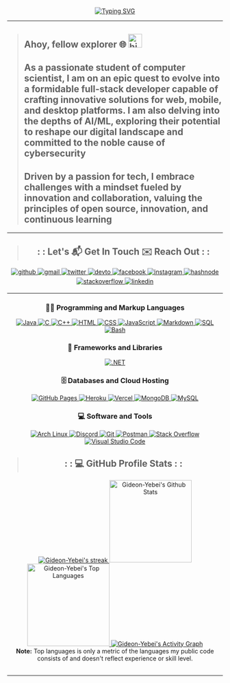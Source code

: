 <!-- markdownlint-disable MD033 -->
#

<div align="center"">
   <a href="https://git.io/typing-svg">
      <img
      src="https://readme-typing-svg.demolab.com?font=Fira+Code&weight=900&size=30&pause=8000&color=869750&center=true&vCenter=true&random=true&width=435&lines=LinuXpert;Software+Engineer;" alt="Typing SVG"
      />
   </a>
</div>

---

> ## Ahoy, fellow explorer 🌐 <img src="https://github.com/blackcater/blackcater/raw/main/images/Hi.gif" height="32" alt="hi"/>
>
> ## As a passionate student of computer scientist, I am on an epic quest to evolve into a formidable full-stack developer capable of crafting innovative solutions for web, mobile, and desktop platforms. I am also delving into the depths of AI/ML, exploring their potential to reshape our digital landscape and committed to the noble cause of cybersecurity
>
> ## Driven by a passion for tech, I embrace challenges with a mindset fueled by innovation and collaboration, valuing the principles of open source, innovation, and continuous learning

---

> <h2 align="center">: : Let's 📬 Get In Touch ✉️ Reach Out : :</h2>

<div align="center">
   <a href="https://github.com/Gideon-Yebei" target="_blank">
      <img
      src=https://img.shields.io/badge/github-%2324292e.svg?&style=for-the-badge&logo=github&logoColor=black
      alt=github style="margin-bottom: 5px;" />
   </a>
   <a href="mailto:hk-axl-coder@proton.me" target="_blank">
        <img
        src=https://img.shields.io/badge/gmail-%2324292e.svg?&style=for-the-badge&logo=gmail logoColor=red
        alt=gmail style="margin-bottom: 5px;" />
    </a>
    <a href="https://twitter.com/GideonYebei" target="_blank">
        <img
        src=https://img.shields.io/badge/twitter-%2300acee.svg?&style=for-the-badge&logo=twitter&logoColor=lightgrey
        alt=twitter style="margin-bottom: 5px;" />
    </a>
    <a href="https://dev.to/HK-AXL-CODER" target="_blank">
        <img
        src=https://img.shields.io/badge/dev.to-%2308090A.svg?&style=for-the-badge&logo=dev.to&logoColor=white
        alt=devto style="margin-bottom: 5px;" />
    </a>
    <a href="https://m.facebook.com/profile.php/?id=100088037815575" target="_blank">
        <img
        src=https://img.shields.io/badge/facebook-%232E87FB.svg?&style=for-the-badge&logo=facebook&logoColor=white
        alt=facebook style="margin-bottom: 5px;" />
    </a>
    <a href="https://www.instagram.com/calcare_spellbound/" target="_blank">
        <img
        src=https://img.shields.io/badge/instagram-%23000000.svg?&style=for-the-badge&logo=instagram&logoColor=green
        alt=instagram style="margin-bottom: 5px;" />
    </a>
    <a href="https://hashnode.com/@ZenithNova" target="_blank">
        <img
        src=https://img.shields.io/badge/hashnode-%232962FF.svg?&style=for-the-badge&logo=hashnode&logoColor=white
        alt=hashnode style="margin-bottom: 5px;" />
    </a>
    <a href="https://stackoverflow.com/users/HK-AXL-CODER" target="_blank">
        <img
        src=https://img.shields.io/badge/stackoverflow-%23F28032.svg?&style=for-the-badge&logo=stackoverflow&logoColor=white
        alt=stackoverflow style="margin-bottom: 5px;" />
    </a>
    <a href="https://linkedin.com/in/gideon-yebei" target="_blank">
        <img
        src=https://img.shields.io/badge/linkedin-%231E77B5.svg?&style=for-the-badge&logo=linkedin&logoColor=blue
        alt=linkedin style="margin-bottom: 5px;" />
    </a>
</div>

---

  <!-- Some badges are from https://github.com/Ileriayo/markdown-badges -->
  <div align="center">
        <h3>👨‍💻 Programming and Markup Languages</h3>
        <a href="https://github.com/search?q=user%3ADenverCoder1+language%3Ajava">
                <img alt="Java"
                src="https://custom-icon-badges.demolab.com/badge/Java-007396.svg?logo=java&logoColor=white">
        </a>
        <a href="https://github.com/search?q=user%3ADenverCoder1+language%3Ac">
                 <img alt="C"
                 src="https://custom-icon-badges.demolab.com/badge/C-03599C.svg?logo=c-in-hexagon&logoColor=white">
        </a>
        <a href="https://github.com/search?q=user%3ADenverCoder1+language%3Acpp">
                <img alt="C++"
                src="https://custom-icon-badges.demolab.com/badge/C++-9C033A.svg?logo=cpp2&logoColor=white">
        </a>
        <!-- <a href="https://github.com/search?q=user%3ADenverCoder1+language%3Acsharp">
                <img alt="C#"
                src="https://custom-icon-badges.demolab.com/badge/C%23-68217A.svg?logo=cs2&logoColor=white">
        </a> -->
        <a href="https://github.com/search?q=user%3ADenverCoder1+language%3Ahtml">
                <img alt="HTML"
                src="https://img.shields.io/badge/HTML-E34F26.svg?logo=html5&logoColor=white">
        </a>
        <a href="https://github.com/search?q=user%3ADenverCoder1+language%3Acss">
                <img alt="CSS"
                src="https://img.shields.io/badge/CSS-1572B6.svg?logo=css3&logoColor=white">
        </a>
        <a href="https://github.com/search?q=user%3ADenverCoder1+language%3Ajavascript">
                <img alt="JavaScript"
                src="https://img.shields.io/badge/JavaScript-F7DF1E.svg?logo=javascript&logoColor=black">
        </a>
        <a href="https://github.com/search?q=user%3ADenverCoder1+language%3Amarkdown">
                <img alt="Markdown"
                src="https://img.shields.io/badge/Markdown-000000.svg?logo=markdown&logoColor=white">
        </a>
        <a href="https://github.com/search?q=user%3ADenverCoder1+language%3Asql">
                <img alt="SQL"
                src="https://custom-icon-badges.demolab.com/badge/SQL-025E8C.svg?logo=database&logoColor=white">
        </a>
        <a href="https://github.com/search?q=user%3ADenverCoder1+language%3Abash">
                <img alt="Bash"
                src="https://img.shields.io/badge/Bash-121011.svg?logo=gnu-bash&logoColor=white">
        </a>
  </div>

  <div align="center">
        <h3>🧰 Frameworks and Libraries</h3>
        <a href="#">
                <img
                        alt=".NET"
                        src="https://img.shields.io/badge/NET-5C2D91?logo=.net&logoColor=white"
                />
        </a>
  </div>

  <div align="center">
        <h3>🗄️ Databases and Cloud Hosting</h3>
        <a href="#">
                <img
                        alt="GitHub Pages"
                        src="https://img.shields.io/badge/GitHub%20Pages-327FC7.svg?logo=github&logoColor=white"
                />
        </a>
        <a href="#">
                <img
                        alt="Heroku"
                        src="https://img.shields.io/badge/Heroku-430098.svg?logo=heroku&logoColor=white"
                />
        </a>
        <a href="#">
                <img
                        alt="Vercel"
                        src="https://img.shields.io/badge/Vercel-000000.svg?logo=vercel&logoColor=white"
                />
        </a>
        <a href="#">
                <img
                        alt="MongoDB"
                        src ="https://img.shields.io/badge/MongoDB-4ea94b.svg?logo=mongodb&logoColor=white"
                />
        </a>
        <a href="#">
                <img
                        alt="MySQL"
                        src="https://img.shields.io/badge/MySQL-00f.svg?logo=mysql&logoColor=white"
                />
        </a>
  </div>

  <div align="center">
        <h3>💻 Software and Tools</h3>
        <a href="#">
                <img
                        alt="Arch Linux"
                        src="https://img.shields.io/badge/Arch%20Linux-1793D1.svg?logo=arch-linux&logoColor=white"
                />
                <img
                        alt="Discord"
                        src="https://img.shields.io/badge/-Discord-5865F2.svg?logo=discord&logoColor=white"
                />
                <img
                        alt="Git"
                        src="https://img.shields.io/badge/Git-F05033.svg?logo=git&logoColor=white"
                />
                <img
                        alt="Postman"
                        src="https://img.shields.io/badge/Postman-FF6C37?logo=postman&logoColor=white"
                />
                <img
                        alt="Stack Overflow"
                        src="https://img.shields.io/badge/-Stack%20Overflow-FE7A16?logo=stack-overflow&logoColor=white"
                />
                <img
                        alt="Visual Studio Code"
                        src="https://img.shields.io/badge/Visual%20Studio%20Code-0078d7.svg?logo=visual-studio-code&logoColor=white"
                />
        </a>
  </div>

> <h2 align="center">: : 💻 GitHub Profile Stats : :</h2>

<div align="center">
        <!-- GitHub Readme Streak Stats - https://github.com/DenverCoder1/github-readme-streak-stats -->
        <a href="https://github.com/DenverCoder1/github-readme-streak-stats">
                <!-- Use https://streak-stats.demolab.com or self-host with your own Vercel app - visit https://git.io/streak-stats for instructions -->
                <img
                        title="🔥 Get streak stats for your profile at git.io/streak-stats"
                        alt="Gideon-Yebei's streak"
                        src="https://github-readme-streak-stats-9m8ugfa77-denvercoder1.vercel.app/?user=Gideon-Yebei&theme=monokai-metallian&hide_border=true"
                />
                <!-- https://github.com/anuraghazra/github-readme-stats -->
                <!-- <a href="https://github.com/anuraghazra/github-readme-stats"> -->
                <img
                        alt="Gideon-Yebei's Github Stats"
                        src="https://denvercoder1-github-readme-stats.vercel.app/api/?username=Gideon-Yebei&show_icons=true&include_all_commits=true&count_private=true&theme=react&hide_border=true&bg_color=1F222E&title_color=F85D7F&icon_color=F8D866"
                        height="192px"
                />
                <!-- <a href="https://github.com/anuraghazra/github-readme-stats"> -->
                <img
                        alt="Gideon-Yebei's Top Languages"
                        src="https://denvercoder1-github-readme-stats.vercel.app/api/top-langs/?username=Gideon-Yebei&langs_count=8&layout=compact&theme=react&hide_border=true&bg_color=1F222E&title_color=F85D7F&icon_color=F8D866&hide=Jupyter%20Notebook,Roff"
                        height="192px"
                />
                <!-- https://github.com/ashutosh00710/github-readme-activity-graph -->
                <img
                        alt="Gideon-Yebei's Activity Graph"
                        src="https://github-readme-activity-graph.vercel.app/graph/?username=Gideon-Yebei&bg_color=1F222E&color=F8D866&line=F85D7F&point=FFFFFF&hide_border=true"
                />
        </a>
 <br/>
 <b>Note:</b> Top languages is only a metric of the languages my public code consists of and doesn't reflect experience or skill level.
</div>

<!--## MY :🏆: TROPHIES-->
<!--https://github.com/ryo-ma/github-profile-trophy-->
<br/>
<div align="center">
        <img src="https://github-profile-trophy.vercel.app/?username=Gideon-Yebei&no-bg=true&no-frame=true"alt=""/>
</div>

---

<div align="center">
        <img src="https://komarev.com/ghpvc/?username=Gideon-Yebei&color=0E9C47&style=for-the-badge"alt=""/>
        <img src="https://custom-icon-badges.demolab.com/badge/dynamic/json?logo=star&color=55960c&labelColor=488207&label=Stars&style=for-the-badge&query=%24.stars&url=https://api.github-star-counter.workers.dev/user/Gideon-Yebei"alt=""/>
        <img src="https://custom-icon-badges.demolab.com/github/followers/Gideon-Yebei?color=236ad3&labelColor=1155ba&style=for-the-badge&logo=person-add&label=Follow&logoColor=white"alt=""/>
</div>

<!-- <div align="right">
    <img src="https://raw.githubusercontent.com/trinib/trinib/a5f17399d881c5651a89bfe4a621014b08346cf0/images/marquee.svg" alt=""/>
</div> -->

<!-- markdownlint-enable MD033 -->
